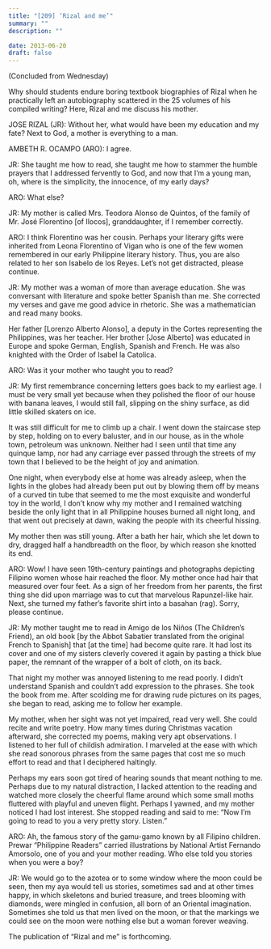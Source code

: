 ```yaml
---
title: "[209] ‘Rizal and me’"
summary: ""
description: ""

date: 2013-06-20
draft: false
---
```


(Concluded from Wednesday)

Why should students endure boring textbook biographies of Rizal when he practically left an autobiography scattered in the 25 volumes of his compiled writing? Here, Rizal and me discuss his mother.

JOSE RIZAL (JR): Without her, what would have been my education and my fate? Next to God, a mother is everything to a man.

AMBETH R. OCAMPO (ARO): I agree.

JR: She taught me how to read, she taught me how to stammer the humble prayers that I addressed fervently to God, and now that I’m a young man, oh, where is the simplicity, the innocence, of my early days?

ARO: What else?

JR: My mother is called Mrs. Teodora Alonso de Quintos, of the family of Mr. José Florentino [of Ilocos], granddaughter, if I remember correctly.

ARO: I think Florentino was her cousin. Perhaps your literary gifts were inherited from Leona Florentino of Vigan who is one of the few women remembered in our early Philippine literary history. Thus, you are also related to her son Isabelo de los Reyes. Let’s not get distracted, please continue.

JR: My mother was a woman of more than average education. She was conversant with literature and spoke better Spanish than me. She corrected my verses and gave me good advice in rhetoric. She was a mathematician and read many books.

Her father [Lorenzo Alberto Alonso], a deputy in the Cortes representing the Philippines, was her teacher. Her brother [Jose Alberto] was educated in Europe and spoke German, English, Spanish and French. He was also knighted with the Order of Isabel la Catolica.

ARO: Was it your mother who taught you to read?

JR: My first remembrance concerning letters goes back to my earliest age. I must be very small yet because when they polished the floor of our house with banana leaves, I would still fall, slipping on the shiny surface, as did little skilled skaters on ice.

It was still difficult for me to climb up a chair. I went down the staircase step by step, holding on to every baluster, and in our house, as in the whole town, petroleum was unknown. Neither had I seen until that time any  quinque  lamp, nor had any carriage ever passed through the streets of my town that I believed to be the height of joy and animation.

One night, when everybody else at home was already asleep, when the lights in the globes had already been put out by blowing them off by means of a curved tin tube that seemed to me the most exquisite and wonderful toy in the world, I don’t know why my mother and I remained watching beside the only light that in all Philippine houses burned all night long, and that went out precisely at dawn, waking the people with its cheerful hissing.

My mother then was still young. After a bath her hair, which she let down to dry, dragged half a handbreadth on the floor, by which reason she knotted its end.

ARO: Wow! I have seen 19th-century paintings and photographs depicting Filipino women whose hair reached the floor. My mother once had hair that measured over four feet. As a sign of her freedom from her parents, the first thing she did upon marriage was to cut that marvelous Rapunzel-like hair. Next, she turned my father’s favorite shirt into a  basahan  (rag). Sorry, please continue.

JR: My mother taught me to read in  Amigo  de  los  Niños  (The Children’s Friend), an old book [by the Abbot Sabatier translated from the original French to Spanish] that [at the time] had become quite rare. It had lost its cover and one of my sisters cleverly covered it again by pasting a thick blue paper, the remnant of the wrapper of a bolt of cloth, on its back.

That night my mother was annoyed listening to me read poorly. I didn’t understand Spanish and couldn’t add expression to the phrases. She took the book from me. After scolding me for drawing rude pictures on its pages, she began to read, asking me to follow her example.

My mother, when her sight was not yet impaired, read very well. She could recite and write poetry. How many times during Christmas vacation afterward, she corrected my poems, making very apt observations. I listened to her full of childish admiration. I marveled at the ease with which she read sonorous phrases from the same pages that cost me so much effort to read and that I deciphered haltingly.

Perhaps my ears soon got tired of hearing sounds that meant nothing to me. Perhaps due to my natural distraction, I lacked attention to the reading and watched more closely the cheerful flame around which some small moths fluttered with playful and uneven flight. Perhaps I yawned, and my mother noticed I had lost interest. She stopped reading and said to me: “Now I’m going to read to you a very pretty story. Listen.”

ARO: Ah, the famous story of the gamu-gamo  known by all Filipino children. Prewar “Philippine Readers” carried illustrations by National Artist Fernando Amorsolo, one of you and your mother reading. Who else told you stories when you were a boy?

JR: We would go to the  azotea  or to some window where the moon could be seen, then my  aya  would tell us stories, sometimes sad and at other times happy, in which skeletons and buried treasure, and trees blooming with diamonds, were mingled in confusion, all born of an Oriental imagination. Sometimes she told us that men lived on the moon, or that the markings we could see on the moon were nothing else but a woman forever weaving.

The publication of “Rizal and me” is forthcoming.
